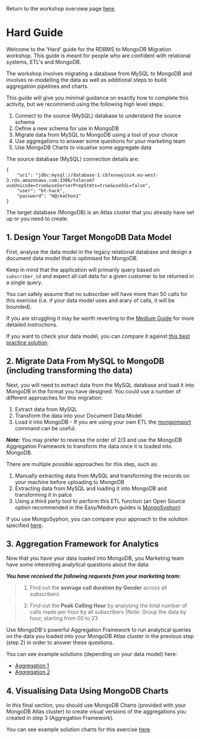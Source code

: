 Return to the workshop overview page [here](..).
# Hard Guide
Welcome to the 'Hard' guide for the RDBMS to MongoDB Migration workshop. This guide is meant for people who are confident with relational systems, ETL's and MongoDB. 

The workshop involves migrating a database from MySQL to MongoDB and involves re-modelling the data as well as additional steps to build aggregation pipelines and charts. 

This guide will give you minimal guidance on exactly how to complete this activity, but we recommend using the following high level steps:

1. Connect to the source (MySQL) database to understand the source schema
2. Define a new schema for use in MongoDB
3. Migrate data from MySQL to MongoDB using a tool of your choice
4. Use aggregations to answer some questions for your marketing team
5. Use MongoDB Charts to visualise some aggregate data

The source database (MySQL) connection details are:
```
{
    "uri": "jdbc:mysql://database-1.cb7xvxwyioz4.eu-west-3.rds.amazonaws.com:3306/telecom?useUnicode=true&useServerPrepStmts=true&useSSL=false",
    "user": "bt-hack",
    "password": "H@ckathon1"
}
```

The target database (MongoDB) is an Atlas cluster that you already have set up or you need to create. 

## 1. Design Your Target MongoDB Data Model

First, analyse the data model in the legacy relational database and design a document data model that is optimised for MongoDB.

Keep in mind that the application will primarily query based on `subscriber_id` and expect all call data for a given customer to be returned in a single query. 

You can safely assume that no subscriber will have more than 50 calls for this exercise (i.e. if your data model uses and arary of calls, it will be bounded).

If you are struggling it may be worth reverting to the [Medium Guide](../medium/data-modelling/) for more detailed instructions.

If you want to check your data model, you can compare it against [this best practice solution](../solutions//DataModelling/DataModellingSolution.md).

## 2. Migrate Data From MySQL to MongoDB (including transforming the data)

Next, you will need to extract data from the MySQL database and load it into MongoDB in the format you have designed. You could use a number of different approaches for this migration:

1. Extract data from MySQL
2. Transform the data into your Document Data Model
3. Load it into MongoDB - If you are using your own ETL the [mongoimport](https://docs.mongodb.com/database-tools/mongoimport/) command can be useful.

***Note:*** You may prefer to reverse the order of 2/3 and use the MongoDB Aggregation Framework to transform the data once it is loaded into MongoDB.

There are multiple possible approaches for this step, such as:
1. Manually extracting data from MySQL and transforming the records on your machine before uploading to MongoDB
2. Extracting data from MySQL and loading it into MongoDB and transforming it in palce
3. Using a third party tool to perform this ETL function (an Open Source option recommended in the Easy/Medium guides is [MongoSyphon](https://github.com/johnlpage/MongoSyphon))

If you use MongoSyphon, you can compare your approach to the solution specified [here](../solutions/DataMigration/DataMigrationSolution.json). 

## 3. Aggregation Framework for Analytics

Now that you have your data loaded into MongoDB, you Marketing team have some interesting analytical questions about the data:

***You have received the following requests from your marketing team:***
> 1. Find out the **average call duration by Gender** across all subscribers

> 2. Find out the **Peak Calling Hour** by analysing the total number of calls made per hour by all subscribers (Note: Group the data by hour, starting from 00 to 23

Use MongoDB's powerful Aggregation Framework to run analytical queries on the data you loaded into your MongoDB Atlas cluster in the previous step (step 2) in order to answer these questions. 

You can see example solutions (depending on your data model) here:
* [Aggregation 1](../solutions/Aggregation/AggregationExercise1.md)
* [Aggregation 2](../solutions/Aggregation/AggregationExercise2.md)

## 4. Visualising Data Using MongoDB Charts
In this final section, you should use MongoDB Charts (provided with your MongoDB Atlas cluster) to create visual versions of the aggregations you created in step 3 (Aggregation Framework). 

You can see example solution charts for this exercise [here](../solutions/Charts/ChartsSolution.md).
